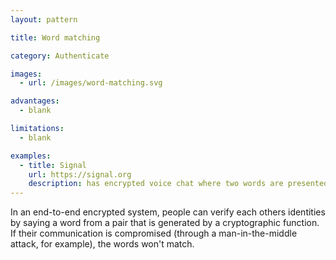 ```yaml
---
layout: pattern

title: Word matching

category: Authenticate

images:
  - url: /images/word-matching.svg

advantages:
  - blank

limitations:
  - blank

examples:
  - title: Signal
    url: https://signal.org
    description: has encrypted voice chat where two words are presented in the call screen
---
```


In an end-to-end encrypted system, people can verify each others identities by saying a word from a pair that is generated by a cryptographic function. If their communication is compromised (through a man-in-the-middle attack, for example), the words won't match.

